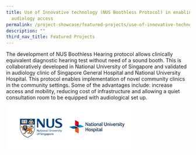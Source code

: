 ```yaml
---
title: Use of Innovative technology (NUS Boothless Protocol) in enabling
  audiology access
permalink: /project-showcase/featured-projects/use-of-innovative-technology-nus-boothless-protocol/
description: ""
third_nav_title: Featured Projects
---
```

The development of NUS Boothless Hearing protocol allows clinically equivalent diagnostic hearing test without need of a sound booth. This is collaboratively developed in National University of Singapore and validated in audiology clinic of Singapore General Hospital and National University Hospital. This protocol enables implementation of novel community clinics in the community settings. Some of the advantages include: increase access and mobility, reducing cost of infrastructure and allowing a quiet consultation room to be equipped with audiological set up.

<img style="width:70%" src="/images/Featured%20Projects/NUS%20Boothless/nus%20boothless%20hearing%20protocol%20logos.png">